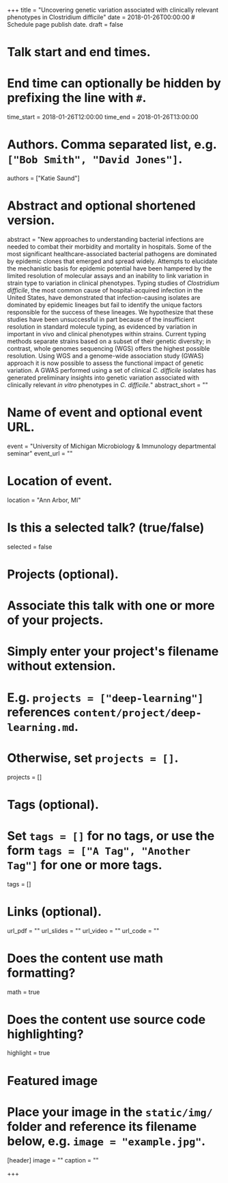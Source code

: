 +++
title = "Uncovering genetic variation associated with clinically relevant phenotypes in Clostridium difficile"
date = 2018-01-26T00:00:00  # Schedule page publish date.
draft = false

# Talk start and end times.
#   End time can optionally be hidden by prefixing the line with `#`.
time_start = 2018-01-26T12:00:00
time_end = 2018-01-26T13:00:00

# Authors. Comma separated list, e.g. `["Bob Smith", "David Jones"]`.
authors = ["Katie Saund"]

# Abstract and optional shortened version.
abstract = "New approaches to understanding bacterial infections are needed to combat their morbidity and mortality in hospitals. Some of the most significant healthcare-associated bacterial pathogens are dominated by epidemic clones that emerged and spread widely. Attempts to elucidate the mechanistic basis for epidemic potential have been hampered by the limited resolution of molecular assays and an inability to link variation in strain type to variation in clinical phenotypes. Typing studies of *Clostridium difficile*, the most common cause of hospital-acquired infection in the United States, have demonstrated that infection-causing isolates are dominated by epidemic lineages but fail to identify the unique factors responsible for the success of these lineages. We hypothesize that these studies have been unsuccessful in part because of the insufficient resolution in standard molecule typing, as evidenced by variation in important in vivo and clinical phenotypes within strains. Current typing methods separate strains based on a subset of their genetic diversity; in contrast, whole genomes sequencing (WGS) offers the highest possible resolution. Using WGS and a genome-wide association study (GWAS) approach it is now possible to assess the functional impact of genetic variation. A GWAS performed using a set of clinical *C. difficile* isolates has generated preliminary insights into genetic variation associated with clinically relevant *in vitro* phenotypes in *C. difficile.*"
abstract_short = ""

# Name of event and optional event URL.
event = "University of Michigan Microbiology & Immunology departmental seminar"
event_url = ""

# Location of event.
location = "Ann Arbor, MI"

# Is this a selected talk? (true/false)
selected = false

# Projects (optional).
#   Associate this talk with one or more of your projects.
#   Simply enter your project's filename without extension.
#   E.g. `projects = ["deep-learning"]` references `content/project/deep-learning.md`.
#   Otherwise, set `projects = []`.
projects = []

# Tags (optional).
#   Set `tags = []` for no tags, or use the form `tags = ["A Tag", "Another Tag"]` for one or more tags.
tags = []

# Links (optional).
url_pdf = ""
url_slides = ""
url_video = ""
url_code = ""

# Does the content use math formatting?
math = true

# Does the content use source code highlighting?
highlight = true

# Featured image
# Place your image in the `static/img/` folder and reference its filename below, e.g. `image = "example.jpg"`.
[header]
image = ""
caption = ""

+++
